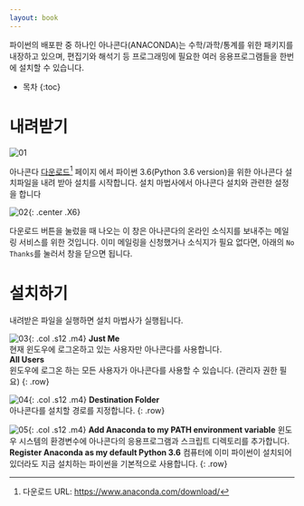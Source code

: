 ```yaml
---
layout: book
---
```


파이썬의 배포판 중 하나인 아나콘다(ANACONDA)는 수학/과학/통계를 위한 패키지를 내장하고 있으며, 편집기와 해석기 등 프로그래밍에 필요한 여러 응용프로그램들을 한번에 설치할 수 있습니다.

* 목차
{:toc}

# 내려받기

![01](../anaconda-install-01.png)

아나콘다 [다운로드](https://www.anaconda.com/download/)[^1] 페이지 에서 파이썬 3.6(Python 3.6 version)을 위한 아나콘다 설치파일을 내려 받아 설치를 시작합니다. 설치 마법사에서 아나콘다 설치와 관련한 설정을 합니다

[^1]: 다운로드 URL: https://www.anaconda.com/download/

![02](../anaconda-install-02.png){: .center .X6}

다운로드 버튼을 눌렀을 때 나오는 이 창은 아나콘다의 온라인 소식지를 보내주는 메일링 서비스를 위한 것입니다. 이미 메일링을 신청했거나 소식지가 필요 없다면, 아래의 `No Thanks`를 눌러서 창을 닫으면 됩니다.

# 설치하기

내려받은 파일을 실행하면 설치 마법사가 실행됩니다.

![03](../anaconda-install-03.png){: .col .s12 .m4}
<span class="col s12 m8">
**Just Me**<br>
현재 윈도우에 로그온하고 있는 사용자만 아나콘다를 사용합니다.<br>
**All Users**<br>
윈도우에 로그온 하는 모든 사용자가 아나콘다를 사용할 수 있습니다. (관리자 권한 필요)
</span>
{: .row}



![04](../anaconda-install-04.png){: .col .s12 .m4}
<span class="col s12 m8">
**Destination Folder**<br>
아나콘다를 설치할 경로를 지정합니다.
</span>
{: .row}

![05](../anaconda-install-05.png){: .col .s12 .m4}
<span class="col s12 m8">
**Add Anaconda to my PATH environment variable**
윈도우 시스템의 환경변수에 아나콘다의 응용프로그램과 스크립트 디렉토리를 추가합니다.
**Register Anaconda as my default Python 3.6**
컴퓨터에 이미 파이썬이 설치되어 있더라도 지금 설치하는 파이썬을 기본적으로 사용합니다.
</span>
{: .row}
